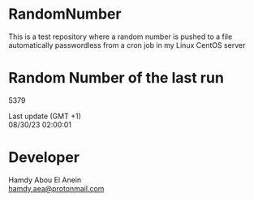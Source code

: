 # RandomNumber    
This is a test repository where a random number is pushed to a file automatically passwordless from a cron job in my Linux CentOS server    
# Random Number of the last run   
5379
      
Last update (GMT +1)    
08/30/23 02:00:01
# Developer    
Hamdy Abou El Anein   
hamdy.aea@protonmail.com
